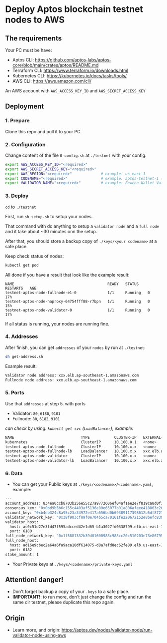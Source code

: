 # Deploy Aptos blockchain testnet nodes to AWS

## The requirements

Your PC must be have:

- Aptos CLI: https://github.com/aptos-labs/aptos-core/blob/main/crates/aptos/README.md
- Terraform CLI: https://www.terraform.io/downloads.html
- Kubernetes CLI: https://kubernetes.io/docs/tasks/tools/
- AWS CLI: https://aws.amazon.com/cli/

An AWS account with `AWS_ACCESS_KEY_ID` and `AWS_SECRET_ACCESS_KEY`

## Deployment

### 1. Prepare

 Clone this repo and pull it to your PC.

### 2. Configuration

Change content of the file `0-config.sh` at `./testnet` with your config:

```bash
export AWS_ACCESS_KEY_ID="<required>"
export AWS_SECRET_ACCESS_KEY="<required>"
export AWS_REGION="<required>"             # example: us-east-1
export CODENAME="<required>"               # example: aptos-testnet-1 (Should choose unique name or random string like: my-node-5ad612)
export VALIDATOR_NAME="<required>"         # example: Fewcha Wallet Validator Node
```

### 3. Deploy

`cd` to `./testnet`

First, run `sh setup.sh` to setup your nodes.

That command with do anything to setup a `validator node` and a `full node` and it take about ~30 minutes onn the setup.

After that, you should store a backup copy of `./keys/<your codename>` at a safe place.

Keep check status of nodes:

```bash
kubectl get pod
```

All done if you have a result that look like the example result:

```
NAME                                          READY   STATUS    RESTARTS   AGE
testnet-aptos-node-fullnode-e1-0              1/1     Running   0          17h
testnet-aptos-node-haproxy-64754fff88-r7bpn   1/1     Running   0          15h
testnet-aptos-node-validator-0                1/1     Running   0          17h
```

If all status is running, your nodes are running fine.

### 4. Addresses

After finish, you can get `addresses` of your `nodes` by run at `./testnet`:

```bash
sh get-address.sh
```

Example result:

```bash
Validator node address: xxx.elb.ap-southeast-1.amazonaws.com
Fullnode node address: xxx.elb.ap-southeast-1.amazonaws.com
```

### 5. Ports

Use that `addresses` at step 5. with ports

- Validator: `80`, `6180`, `9101`
- Fullnode: `80`, `6182`, `9101`

*can check by using: `kubectl get svc` (`LoadBalancer`), example:*

```bash
NAME                              TYPE           CLUSTER-IP   EXTERNAL-IP                            PORT(S)                                      AGE
kubernetes                        ClusterIP      10.100.0.1   <none>                                 443/TCP                                      11h
testnet-aptos-node-fullnode       ClusterIP      10.100.x.x   <none>                                 6182/TCP,9101/TCP,8080/TCP                   11h
testnet-aptos-node-fullnode-lb    LoadBalancer   10.100.x.x   xxx.elb.ap-southeast-1.amazonaws.com   6182:30277/TCP,9101:31312/TCP,80:31317/TCP   11h
testnet-aptos-node-validator      ClusterIP      10.100.x.x   <none>                                 6180/TCP,6181/TCP,9101/TCP                   11h
testnet-aptos-node-validator-lb   LoadBalancer   10.100.x.x   xxx.elb.ap-southeast-1.amazonaws.com   6180:32538/TCP,9101:32082/TCP,80:31101/TCP   11h
```

### 6. Data

- You can get your Public keys at `./keys/<codename>/<codename>.yaml`, example:

```bash
---
account_address: 834ea0ccb8703b256e55c27a9772606ef04af1ee2e7f819ca8d0f13d2a6508cf
consensus_key: "0x0bd9b5b6c155c4403af5136e80e65077b01a806afeee418863c266e877a83892"
account_key: "0xb4eb324c8a95c23a34972e417a656bd0b69389117398612b5df87271e57f2607"
validator_network_key: "0x38f903cf09f0e704b5ca70161fe220672152e8befc839f93ddb5cd2eca253465"
validator_host:
  host: ac0c51d27e3fd47f595adcced42e1d65-b1a3027fd0338799.elb.us-east-1.amazonaws.com
  port: 6180
full_node_network_key: "0x1f5881332b39d01600988c988cc20c510203e73e8679558570af9b27bdd70a7b"
full_node_host:
  host: ad16e9cbec2a64a6fa9aca10df614075-d8a7afd8ec62fe89.elb.us-east-1.amazonaws.com
  port: 6182
stake_amount: 1
```

- Your Private keys at `./keys/<codename>/private-keys.yaml`

## Attention! danger!

- Don't forget backup a copy of your `.keys` to a safe place.
- **IMPORTANT!**: to run more, don't just change the config and run the same dir testnet, please duplicate this repo again.

## Origin

- Learn more, and origin: https://aptos.dev/nodes/validator-node/run-validator-node-using-aws
